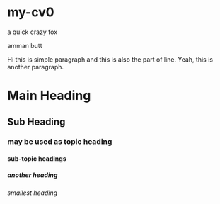 # my-cv0
a quick crazy fox 

amman butt

Hi this is simple paragraph
and this is also the part of line.
Yeah, this is another paragraph.


# Main Heading 
## Sub Heading
### may be used as topic heading
#### sub-topic headings
##### another heading
###### smallest heading